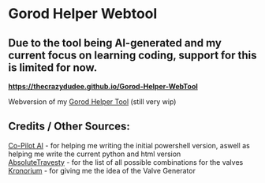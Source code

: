 # Gorod Helper Webtool

## Due to the tool being AI-generated and my current focus on learning coding, support for this is limited for now.

__https://thecrazydudee.github.io/Gorod-Helper-WebTool__

Webversion of my [Gorod Helper Tool](https://github.com/TheCraZyDuDee/BO3-Gorod-Krovi-Helper) (still very wip)

## Credits / Other Sources:

[Co-Pilot AI](https://copilot.microsoft.com/) - for helping me writing the initial powershell version, aswell as helping me write the current python and html version<br>
[AbsoluteTravesty](https://www.reddit.com/r/CODZombies/comments/4sr7rv/all_possible_valve_combinationsgorod_krovi_ee_step/) - for the list of all possible combinations for the valves<br>
[Kronorium](https://www.kronorium.com/blackops3/gorodkrovi/) - for giving me the idea of the Valve Generator 
